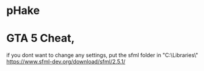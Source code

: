 # pHake
# GTA 5 Cheat, 
if you dont want to change any settings, put the sfml folder in "C:\Libraries\\" 
https://www.sfml-dev.org/download/sfml/2.5.1/
